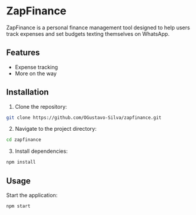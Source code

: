 # ZapFinance

ZapFinance is a personal finance management tool designed to help users track expenses and set budgets texting themselves on WhatsApp.

## Features

- Expense tracking
- More on the way

## Installation

1. Clone the repository:
  ```bash
  git clone https://github.com/OGustavo-Silva/zapfinance.git
  ```
2. Navigate to the project directory:
  ```bash
  cd zapfinance
  ```
3. Install dependencies:
  ```bash
  npm install
  ```

## Usage

Start the application:
```bash
npm start
```